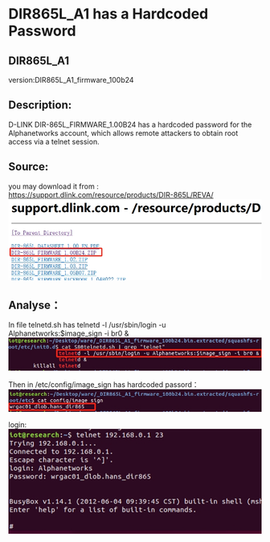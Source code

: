 
# DIR865L_A1 has a Hardcoded Password

## DIR865L_A1 
version:DIR865L_A1_firmware_100b24

## Description:
D-LINK DIR-865L_FIRMWARE_1.00B24 has a hardcoded password for the Alphanetworks account, which allows remote attackers to obtain root access via a telnet session.

## Source:
you may download it from : https://support.dlink.com/resource/products/DIR-865L/REVA/
![](./img/1.png)

## Analyse：
In file telnetd.sh has telnetd -l /usr/sbin/login -u Alphanetworks:$image_sign -i br0 &
![](./img/2.png) 

Then in /etc/config/image_sign has hardcoded passord：
![](./img/3.png)

login:
![](./img/4.png)
